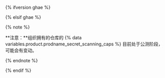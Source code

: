 {% ifversion ghae %}

<!-- Remove this reusable and all references for GA release -->

{% elsif ghae %}

{% note %}

**注意：**组织拥有的仓库的 {% data variables.product.prodname_secret_scanning_caps %} 目前处于公测阶段，可能会有变动。

{% endnote %}

{% endif %}
